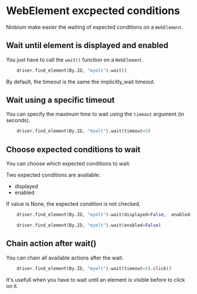 # WebElement excpected conditions

Niobium make easier the waiting of expected conditions on a `WebElement`.

## Wait until element is displayed and enabled

You just have to call the `wait()` function on a `WebElement`. 

```python
    driver.find_element(By.ID, "myelt").wait()
```

By default, the timeout is the same the implicitly_wait timeout.

## Wait using a specific timeout

You can specify the maximum time to wait using the `timeout` argument (in seconds).

```python
    driver.find_element(By.ID, "myelt").wait(timeout=5)
```

## Choose expected conditions to wait

You can choose which expected conditions to wait. 

Two expected conditions are available: 

  - displayed
  - enabled

If value is None, the expected condition is not checked.

```python
    driver.find_element(By.ID, "myelt").wait(displayed=False,  enabled=False)

    driver.find_element(By.ID, "myelt").wait(enabled=False)
```

## Chain action after wait()

You can chain all available actions after the wait.

```python
    driver.find_element(By.ID, "myelt").wait(timeout=5).click()
```

It's usefull when you have to wait until an element is visible before to click on it.